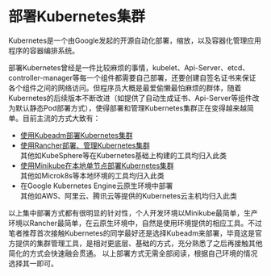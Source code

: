 # 部署Kubernetes集群

Kubernetes是一个由Google发起的开源自动化部署，缩放，以及容器化管理应用程序的容器编排系统。

部署Kubernetes曾经是一件比较麻烦的事情，kubelet、Api-Server、etcd、controller-manager等每一个组件都需要自己部署，还要创建自签名证书来保证各个组件之间的网络访问。但程序员大概是最爱偷懒最怕麻烦的群体，随着Kubernetes的后续版本不断改进（如提供了自动生成证书、Api-Server等组件改为默认静态Pod部署方式），使得部署和管理Kubernetes集群正在变得越来越简单。目前主流的方式大致有：

* [使用Kubeadm部署Kubernetes集群](setup-kubeadm.md)
* [使用Rancher部署、管理Kubernetes集群](setup-rancher.md)</br>
  其他如KubeSphere等在Kubernetes基础上构建的工具均归入此类
* [使用Minikube在本地单节点部署Kubernetes集群](setup-minikube.md)</br>
  其他如Microk8s等本地环境的工具均归入此类
* 在Google Kubernetes Engine云原生环境中部署</br>
 其他如AWS、阿里云、腾讯云等提供的Kubernetes云主机均归入此类

以上集中部署方式都有很明显的针对性，个人开发环境以Minikube最简单，生产环境以Rancher最简单，在云原生环境中，自然是使用环境提供的相应工具。不过笔者推荐首次接触Kubernetes的同学最好还是选择Kubeadm来部署，毕竟这是官方提供的集群管理工具，是相对更底层、基础的方式，充分熟悉了之后再接触其他简化的方式会快速融会贯通。 以上部署方式无需全部阅读，根据自己环境的情况选择其一即可。

